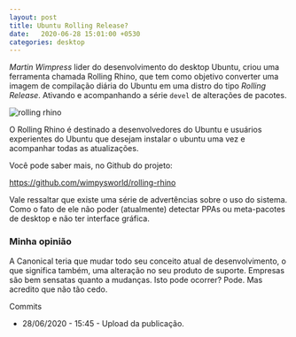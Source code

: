```yaml
---
layout: post
title: Ubuntu Rolling Release?
date:   2020-06-28 15:01:00 +0530
categories: desktop
---
```


*Martin Wimpress* lider do desenvolvimento do desktop Ubuntu, criou uma ferramenta chamada Rolling Rhino, que tem como objetivo converter uma imagem de compilação diária do Ubuntu em uma distro do tipo *Rolling Release*. Ativando e acompanhando a série ```devel``` de alterações de pacotes.

![rolling rhino](https://profjulianoramos.github.io/linux/blog/images/rolling-rhino.jpg)

O Rolling Rhino é destinado a desenvolvedores do Ubuntu e usuários experientes do Ubuntu que desejam instalar o ubuntu uma vez e acompanhar todas as atualizações. 

Você pode saber mais, no Github do projeto:

<https://github.com/wimpysworld/rolling-rhino>

Vale ressaltar que existe uma série de advertências sobre o uso do sistema. Como o fato de ele não poder (atualmente) detectar PPAs ou meta-pacotes de desktop e não ter interface gráfica.


### Minha opinião

A Canonical teria que mudar todo seu conceito atual de desenvolvimento, o que significa também, uma alteração no seu produto de suporte. Empresas são bem sensatas quanto a mudanças. Isto pode ocorrer? Pode. Mas acredito que não tão cedo. 

Commits
- 28/06/2020 - 15:45 - Upload da publicação.
